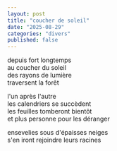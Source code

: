 ```yaml
---
layout: post
title: "coucher de soleil"
date: "2025-08-29"
categories: "divers"
published: false
---
```


depuis fort longtemps  
au coucher du soleil  
des rayons de lumière  
traversent la forêt  

l'un après l'autre  
les calendriers se succèdent  
les feuilles tomberont bientôt  
et plus personne pour les déranger  

ensevelies sous d'épaisses neiges  
s'en iront rejoindre leurs racines  
